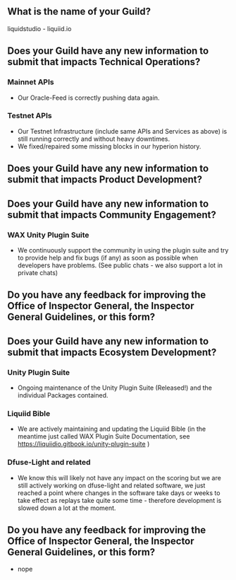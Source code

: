 ## What is the name of your Guild?

liquidstudio - liquiid.io

## Does your Guild have any new information to submit that impacts Technical Operations?

### Mainnet APIs
- Our Oracle-Feed is correctly pushing data again.

### Testnet APIs

- Our Testnet Infrastructure (include same APIs and Services as above) is still running correctly and without heavy downtimes.
- We fixed/repaired some missing blocks in our hyperion history.

## Does your Guild have any new information to submit that impacts Product Development?

## Does your Guild have any new information to submit that impacts Community Engagement?

### WAX Unity Plugin Suite

- We continuously support the community in using the plugin suite and try to provide help and fix bugs (if any) as soon as possible when developers have problems. (See public chats - we also support a lot in private chats)

## Do you have any feedback for improving the Office of Inspector General, the Inspector General Guidelines, or this form?

## Does your Guild have any new information to submit that impacts Ecosystem Development?

### Unity Plugin Suite
- Ongoing maintenance of the Unity Plugin Suite (Released!) and the individual Packages contained.

### Liquiid Bible

- We are actively maintaining and updating the Liquiid Bible (in the meantime just called WAX Plugin Suite Documentation, see https://liquiidio.gitbook.io/unity-plugin-suite )

### Dfuse-Light and related

- We know this will likely not have any impact on the scoring but we are still actively working on dfuse-light and related software, we just reached a point where changes in the software take days or weeks to take effect as replays take quite some time - therefore development is slowed down a lot at the moment.

## Do you have any feedback for improving the Office of Inspector General, the Inspector General Guidelines, or this form?
- nope
